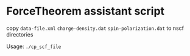# ForceTheorem assistant script

copy `data-file.xml` `charge-density.dat` `spin-polarization.dat` to nscf directories

Usage: `./cp_scf_file`
